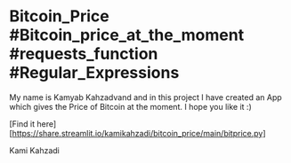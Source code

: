 # Bitcoin_Price #Bitcoin_price_at_the_moment #requests_function #Regular_Expressions
My name is Kamyab Kahzadvand and in this project I have created an App which gives the Price of Bitcoin at the moment.
I hope you like it :)

[Find it here][https://share.streamlit.io/kamikahzadi/bitcoin_price/main/bitprice.py]

Kami Kahzadi
